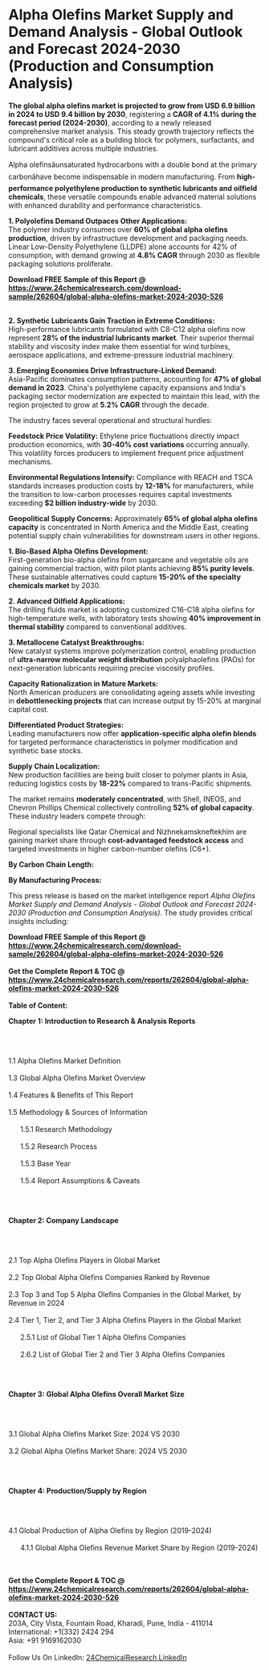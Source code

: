 <h1>Alpha Olefins Market Supply and Demand Analysis - Global Outlook and Forecast 2024-2030 (Production and Consumption Analysis)</h1><p><strong>The global alpha olefins market is projected to grow from USD 6.9 billion in 2024 to USD 9.4 billion by 2030</strong>, registering a <strong>CAGR of 4.1% during the forecast period (2024-2030)</strong>, according to a newly released comprehensive market analysis. This steady growth trajectory reflects the compound's critical role as a building block for polymers, surfactants, and lubricant additives across multiple industries.</p><p>Alpha olefinsâunsaturated hydrocarbons with a double bond at the primary carbonâhave become indispensable in modern manufacturing. From <strong>high-performance polyethylene production to synthetic lubricants and oilfield chemicals</strong>, these versatile compounds enable advanced material solutions with enhanced durability and performance characteristics.</p><p><strong>1. Polyolefins Demand Outpaces Other Applications:</strong><br>
The polymer industry consumes over <strong>60% of global alpha olefins production</strong>, driven by infrastructure development and packaging needs. Linear Low-Density Polyethylene (LLDPE) alone accounts for 42% of consumption, with demand growing at <strong>4.8% CAGR</strong> through 2030 as flexible packaging solutions proliferate.</p><div><b>Download FREE Sample of this Report @ 
            <a href="https://www.24chemicalresearch.com/download-sample/262604/global-alpha-olefins-market-2024-2030-526">
            https://www.24chemicalresearch.com/download-sample/262604/global-alpha-olefins-market-2024-2030-526</a></b></div><br><p><strong>2. Synthetic Lubricants Gain Traction in Extreme Conditions:</strong><br>
High-performance lubricants formulated with C8-C12 alpha olefins now represent <strong>28% of the industrial lubricants market</strong>. Their superior thermal stability and viscosity index make them essential for wind turbines, aerospace applications, and extreme-pressure industrial machinery.</p><p><strong>3. Emerging Economies Drive Infrastructure-Linked Demand:</strong><br>
Asia-Pacific dominates consumption patterns, accounting for <strong>47% of global demand in 2023</strong>. China's polyethylene capacity expansions and India's packaging sector modernization are expected to maintain this lead, with the region projected to grow at <strong>5.2% CAGR</strong> through the decade.</p><p>The industry faces several operational and structural hurdles:</p><p><strong>Feedstock Price Volatility:</strong> Ethylene price fluctuations directly impact production economics, with <strong>30-40% cost variations</strong> occurring annually. This volatility forces producers to implement frequent price adjustment mechanisms.</p><p><strong>Environmental Regulations Intensify:</strong> Compliance with REACH and TSCA standards increases production costs by <strong>12-18%</strong> for manufacturers, while the transition to low-carbon processes requires capital investments exceeding <strong>$2 billion industry-wide</strong> by 2030.</p><p><strong>Geopolitical Supply Concerns:</strong> Approximately <strong>65% of global alpha olefins capacity</strong> is concentrated in North America and the Middle East, creating potential supply chain vulnerabilities for downstream users in other regions.</p><p><strong>1. Bio-Based Alpha Olefins Development:</strong><br>
First-generation bio-alpha olefins from sugarcane and vegetable oils are gaining commercial traction, with pilot plants achieving <strong>85% purity levels</strong>. These sustainable alternatives could capture <strong>15-20% of the specialty chemicals market</strong> by 2030.</p><p><strong>2. Advanced Oilfield Applications:</strong><br>
The drilling fluids market is adopting customized C16-C18 alpha olefins for high-temperature wells, with laboratory tests showing <strong>40% improvement in thermal stability</strong> compared to conventional additives.</p><p><strong>3. Metallocene Catalyst Breakthroughs:</strong><br>
New catalyst systems improve polymerization control, enabling production of <strong>ultra-narrow molecular weight distribution</strong> polyalphaolefins (PAOs) for next-generation lubricants requiring precise viscosity profiles.</p><p><strong>Capacity Rationalization in Mature Markets:</strong><br>
	North American producers are consolidating ageing assets while investing in <strong>debottlenecking projects</strong> that can increase output by 15-20% at marginal capital cost.</p><p><strong>Differentiated Product Strategies:</strong><br>
	Leading manufacturers now offer <strong>application-specific alpha olefin blends</strong> for targeted performance characteristics in polymer modification and synthetic base stocks.</p><p><strong>Supply Chain Localization:</strong><br>
	New production facilities are being built closer to polymer plants in Asia, reducing logistics costs by <strong>18-22%</strong> compared to trans-Pacific shipments.</p><p>The market remains <strong>moderately concentrated</strong>, with Shell, INEOS, and Chevron Phillips Chemical collectively controlling <strong>52% of global capacity</strong>. These industry leaders compete through:</p><p>Regional specialists like Qatar Chemical and Nizhnekamskneftekhim are gaining market share through <strong>cost-advantaged feedstock access</strong> and targeted investments in higher carbon-number olefins (C6+).</p><p><strong>By Carbon Chain Length:</strong></p><p><strong>By Manufacturing Process:</strong></p><p>This press release is based on the market intelligence report <em>Alpha Olefins Market Supply and Demand Analysis - Global Outlook and Forecast 2024-2030 (Production and Consumption Analysis)</em>. The study provides critical insights including:</p><div><b>Download FREE Sample of this Report @ 
            <a href="https://www.24chemicalresearch.com/download-sample/262604/global-alpha-olefins-market-2024-2030-526">
            https://www.24chemicalresearch.com/download-sample/262604/global-alpha-olefins-market-2024-2030-526</a></b></div><br><div><b>Get the Complete Report & TOC @ 
            <a href="https://www.24chemicalresearch.com/reports/262604/global-alpha-olefins-market-2024-2030-526">
            https://www.24chemicalresearch.com/reports/262604/global-alpha-olefins-market-2024-2030-526</a></b></div><br>
            <b>Table of Content:</b><p><p><strong>Chapter 1: Introduction to Research &amp; Analysis Reports</strong></p><br />
<br />
<p>1.1 Alpha Olefins Market Definition<br /><br />
1.3 Global Alpha Olefins Market Overview<br /><br />
1.4 Features &amp; Benefits of This Report<br /><br />
1.5 Methodology &amp; Sources of Information<br /><br />
&nbsp;&nbsp;&nbsp;&nbsp;&nbsp; 1.5.1 Research Methodology<br /><br />
&nbsp;&nbsp;&nbsp;&nbsp;&nbsp; 1.5.2 Research Process<br /><br />
&nbsp;&nbsp;&nbsp;&nbsp;&nbsp; 1.5.3 Base Year<br /><br />
&nbsp;&nbsp;&nbsp;&nbsp;&nbsp; 1.5.4 Report Assumptions &amp; Caveats</p><br />
<br />
<p><strong>Chapter 2: Company Landscape</strong></p><br />
<br />
<p>2.1 Top Alpha Olefins Players in Global Market<br /><br />
2.2 Top Global Alpha Olefins Companies Ranked by Revenue<br /><br />
2.3 Top 3 and Top 5 Alpha Olefins Companies in the Global Market, by Revenue in 2024<br /><br />
2.4 Tier 1, Tier 2, and Tier 3 Alpha Olefins Players in the Global Market<br /><br />
&nbsp;&nbsp;&nbsp;&nbsp;&nbsp; 2.5.1 List of Global Tier 1 Alpha Olefins Companies<br /><br />
&nbsp;&nbsp;&nbsp;&nbsp;&nbsp; 2.6.2 List of Global Tier 2 and Tier 3 Alpha Olefins Companies</p><br />
<br />
<p><strong>Chapter 3: Global Alpha Olefins Overall Market Size</strong></p><br />
<br />
<p>3.1 Global Alpha Olefins Market Size: 2024 VS 2030<br /><br />
3.2 Global Alpha Olefins Market Share: 2024 VS 2030</p><br />
<br />
<p><strong>Chapter 4: Production/Supply by Region</strong></p><br />
<br />
<p>4.1 Global Production of Alpha Olefins by Region (2019-2024)<br /><br />
&nbsp;&nbsp;&nbsp;&nbsp;&nbsp; 4.1.1 Global Alpha Olefins Revenue Market Share by Region (2019-2024)<br /><br />
&nbsp</p><div><b>Get the Complete Report & TOC @ 
            <a href="https://www.24chemicalresearch.com/reports/262604/global-alpha-olefins-market-2024-2030-526">
            https://www.24chemicalresearch.com/reports/262604/global-alpha-olefins-market-2024-2030-526</a></b></div><br><b>CONTACT US:</b><br>
            203A, City Vista, Fountain Road, Kharadi, Pune, India - 411014<br>
            International: +1(332) 2424 294<br>
            Asia: +91 9169162030 <br><br>
            Follow Us On LinkedIn: <a href="https://www.linkedin.com/company/24chemicalresearch/">24ChemicalResearch LinkedIn</a>